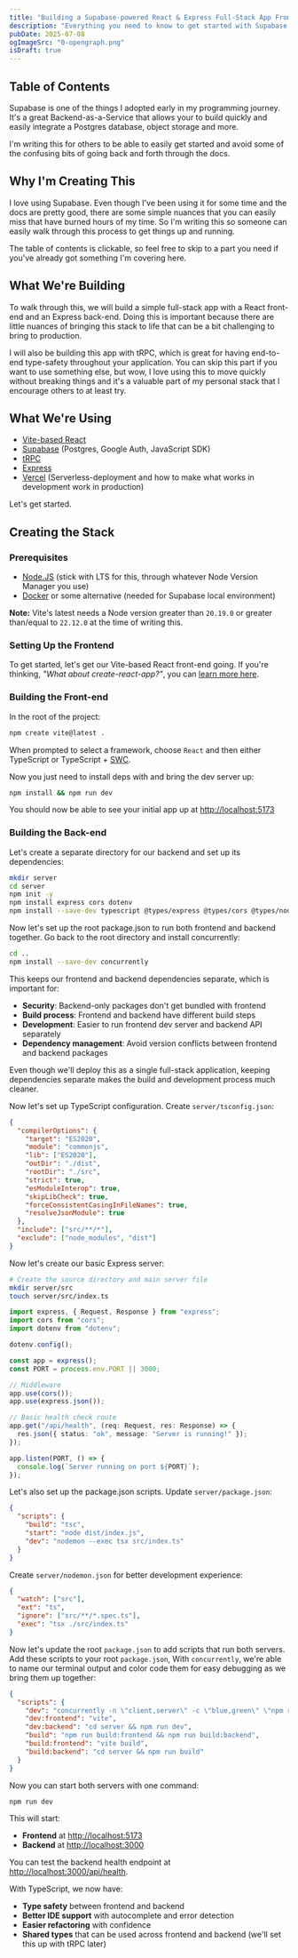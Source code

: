 ```yaml
---
title: "Building a Supabase-powered React & Express Full-Stack App From 0 to Prod"
description: "Everything you need to know to get started with Supabase, including how to set up local development, use SDKs with row-level security and more."
pubDate: 2025-07-08
ogImageSrc: "0-opengraph.png"
isDraft: true
---
```


## Table of Contents

Supabase is one of the things I adopted early in my programming journey. It's a great Backend-as-a-Service that allows your to build quickly and easily integrate a Postgres database, object storage and more.

I'm writing this for others to be able to easily get started and avoid some of the confusing bits of going back and forth through the docs.

## Why I'm Creating This

I love using Supabase. Even though I've been using it for some time and the docs are pretty good, there are some simple nuances that you can easily miss that have burned hours of my time. So I'm writing this so someone can easily walk through this process to get things up and running.

The table of contents is clickable, so feel free to skip to a part you need if you've already got something I'm covering here.

## What We're Building

To walk through this, we will build a simple full-stack app with a React front-end and an Express back-end. Doing this is important because there are little nuances of bringing this stack to life that can be a bit challenging to bring to production.

I will also be building this app with tRPC, which is great for having end-to-end type-safety throughout your application. You can skip this part if you want to use something else, but wow, I love using this to move quickly without breaking things and it's a valuable part of my personal stack that I encourage others to at least try.

## What We're Using

- [Vite-based React](https://vite.dev/guide/)
- [Supabase](https://supabase.com/) (Postgres, Google Auth, JavaScript SDK)
- [tRPC](https://trpc.io/)
- [Express](https://expressjs.com/)
- [Vercel](https://vercel.com/) (Serverless-deployment and how to make what works in development work in production)

Let's get started.

## Creating the Stack

### Prerequisites

- [Node.JS](https://nodejs.org/en/download) (stick with LTS for this, through whatever Node Version Manager you use)
- [Docker](https://www.docker.com/) or some alternative (needed for Supabase local environment)

**Note:** Vite's latest needs a Node version greater than `20.19.0` or greater than/equal to `22.12.0` at the time of writing this.

### Setting Up the Frontend

To get started, let's get our Vite-based React front-end going. If you're thinking, _"What about create-react-app?"_, you can [learn more here](https://react.dev/blog/2025/02/14/sunsetting-create-react-app).

### Building the Front-end

In the root of the project:

```bash
npm create vite@latest .
```

When prompted to select a framework, choose `React` and then either TypeScript or TypeScript + [SWC](https://swc.rs/).

Now you just need to install deps with and bring the dev server up:

```bash
npm install && npm run dev
```

You should now be able to see your initial app up at [http://localhost:5173](http://localhost:5173/)

### Building the Back-end

Let's create a separate directory for our backend and set up its dependencies:

```bash
mkdir server
cd server
npm init -y
npm install express cors dotenv
npm install --save-dev typescript @types/express @types/cors @types/node tsx nodemon
```

Now let's set up the root package.json to run both frontend and backend together. Go back to the root directory and install concurrently:

```bash
cd ..
npm install --save-dev concurrently
```

This keeps our frontend and backend dependencies separate, which is important for:

- **Security**: Backend-only packages don't get bundled with frontend
- **Build process**: Frontend and backend have different build steps
- **Development**: Easier to run frontend dev server and backend API separately
- **Dependency management**: Avoid version conflicts between frontend and backend packages

Even though we'll deploy this as a single full-stack application, keeping dependencies separate makes the build and development process much cleaner.

Now let's set up TypeScript configuration. Create `server/tsconfig.json`:

```json
{
  "compilerOptions": {
    "target": "ES2020",
    "module": "commonjs",
    "lib": ["ES2020"],
    "outDir": "./dist",
    "rootDir": "./src",
    "strict": true,
    "esModuleInterop": true,
    "skipLibCheck": true,
    "forceConsistentCasingInFileNames": true,
    "resolveJsonModule": true
  },
  "include": ["src/**/*"],
  "exclude": ["node_modules", "dist"]
}
```

Now let's create our basic Express server:

```bash
# Create the source directory and main server file
mkdir server/src
touch server/src/index.ts
```

```typescript
import express, { Request, Response } from "express";
import cors from "cors";
import dotenv from "dotenv";

dotenv.config();

const app = express();
const PORT = process.env.PORT || 3000;

// Middleware
app.use(cors());
app.use(express.json());

// Basic health check route
app.get("/api/health", (req: Request, res: Response) => {
  res.json({ status: "ok", message: "Server is running!" });
});

app.listen(PORT, () => {
  console.log(`Server running on port ${PORT}`);
});
```

Let's also set up the package.json scripts. Update `server/package.json`:

```json
{
  "scripts": {
    "build": "tsc",
    "start": "node dist/index.js",
    "dev": "nodemon --exec tsx src/index.ts"
  }
}
```

Create `server/nodemon.json` for better development experience:

```json
{
  "watch": ["src"],
  "ext": "ts",
  "ignore": ["src/**/*.spec.ts"],
  "exec": "tsx ./src/index.ts"
}
```

Now let's update the root `package.json` to add scripts that run both servers. Add these scripts to your root `package.json`, With `concurrently`, we're able to name our terminal output and color code them for easy debugging as we bring them up together:

```json
{
  "scripts": {
    "dev": "concurrently -n \"client,server\" -c \"blue,green\" \"npm run dev:frontend\" \"npm run dev:backend\"",
    "dev:frontend": "vite",
    "dev:backend": "cd server && npm run dev",
    "build": "npm run build:frontend && npm run build:backend",
    "build:frontend": "vite build",
    "build:backend": "cd server && npm run build"
  }
}
```

Now you can start both servers with one command:

```bash
npm run dev
```

This will start:

- **Frontend** at [http://localhost:5173](http://localhost:5173)
- **Backend** at [http://localhost:3000](http://localhost:3000)

You can test the backend health endpoint at [http://localhost:3000/api/health](http://localhost:3000/api/health).

With TypeScript, we now have:

- **Type safety** between frontend and backend
- **Better IDE support** with autocomplete and error detection
- **Easier refactoring** with confidence
- **Shared types** that can be used across frontend and backend (we'll set this up with tRPC later)

